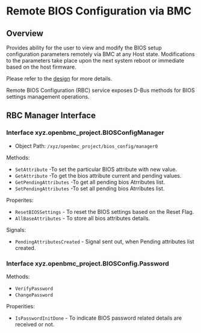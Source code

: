 # Remote BIOS Configuration via BMC

## Overview

Provides ability for the user to view and modify the BIOS setup configuration
parameters remotely via BMC at any Host state. Modifications to the parameters
take place upon the next system reboot or immediate based on the host firmware.

Please refer to the [design][design] for more details.

Remote BIOS Configuration (RBC) service exposes D-Bus methods for BIOS settings
management operations.

## RBC Manager Interface

### Interface xyz.openbmc_project.BIOSConfigManager

- Object Path: `/xyz/openbmc_project/bios_config/manager0`

Methods:

- `SetAttribute` -To set the particular BIOS attribute with new value.
- `GetAttribute` -To get the bios attribute current and pending values.
- `GetPendingAttributes` -To get all pending bios Atrributes list.
- `SetPendingAttributes` -To set all pending bios Atrributes list.

Properites:

- `ResetBIOSSettings` - To reset the BIOS settings based on the Reset Flag.
- `AllBaseAttributes` - To store all bios attributes details.

Signals:

- `PendingAttributesCreated` - Signal sent out, when Pending attributes list
  created.

### Interface xyz.openbmc_project.BIOSConfig.Password

Methods:

- `VerifyPassword`
- `ChangePassword`

Properities:

- `IsPasswordInitDone` - To indicate BIOS password related details are received
  or not.

[design]: https://github.com/openbmc/docs/blob/master/designs/remote-bios-configuration.md
